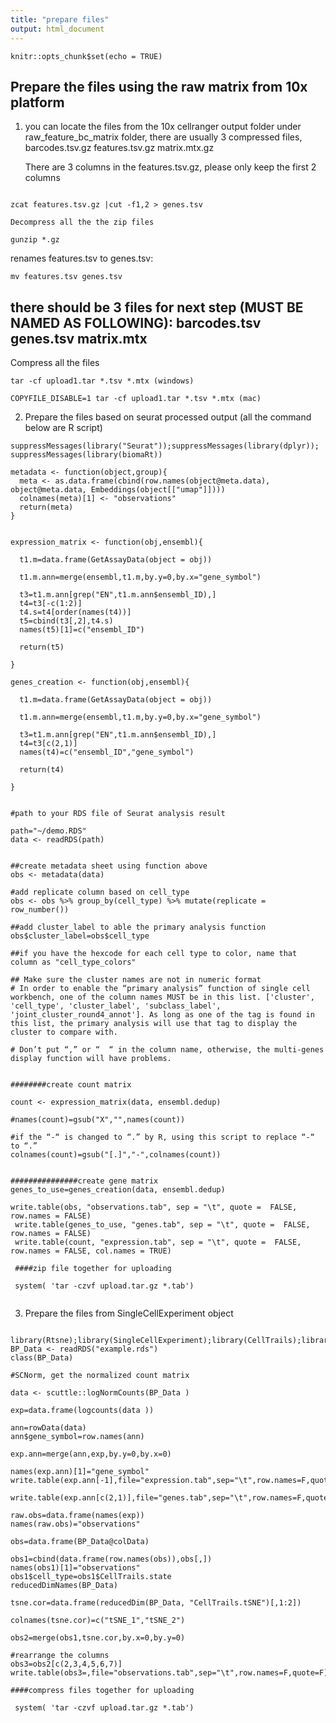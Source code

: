 ```yaml
---
title: "prepare files"
output: html_document
---
```


```{r setup, include=FALSE}
knitr::opts_chunk$set(echo = TRUE)
```

## Prepare the files using the raw matrix from 10x platform

1.	you can locate the files from the 10x cellranger output folder under raw_feature_bc_matrix folder, there are usually 3 compressed files, barcodes.tsv.gz  features.tsv.gz  matrix.mtx.gz

	There are 3 columns in the features.tsv.gz, please only keep the first 2 columns
```{bash}

zcat features.tsv.gz |cut -f1,2 > genes.tsv
```


	Decompress all the the zip files
```{bash}
gunzip *.gz
```

 renames features.tsv to genes.tsv:
```{bash}
mv features.tsv genes.tsv
```


## there should be 3 files for next step (MUST BE NAMED AS FOLLOWING): barcodes.tsv genes.tsv matrix.mtx

Compress all the files
```{bash}
tar -cf upload1.tar *.tsv *.mtx (windows)

COPYFILE_DISABLE=1 tar -cf upload1.tar *.tsv *.mtx (mac)

```


2.	Prepare the files based on seurat processed output (all the command below are R script)

```{r cars}
suppressMessages(library("Seurat"));suppressMessages(library(dplyr)); suppressMessages(library(biomaRt))

metadata <- function(object,group){
  meta <- as.data.frame(cbind(row.names(object@meta.data), object@meta.data, Embeddings(object[["umap"]])))
  colnames(meta)[1] <- "observations"
  return(meta)
}


expression_matrix <- function(obj,ensembl){
  
  t1.m=data.frame(GetAssayData(object = obj))
  
  t1.m.ann=merge(ensembl,t1.m,by.y=0,by.x="gene_symbol")
  
  t3=t1.m.ann[grep("EN",t1.m.ann$ensembl_ID),]
  t4=t3[-c(1:2)]
  t4.s=t4[order(names(t4))]
  t5=cbind(t3[,2],t4.s)
  names(t5)[1]=c("ensembl_ID")
  
  return(t5)
  
}

genes_creation <- function(obj,ensembl){
  
  t1.m=data.frame(GetAssayData(object = obj))
  
  t1.m.ann=merge(ensembl,t1.m,by.y=0,by.x="gene_symbol")
  
  t3=t1.m.ann[grep("EN",t1.m.ann$ensembl_ID),]
  t4=t3[c(2,1)]
  names(t4)=c("ensembl_ID","gene_symbol")
  
  return(t4)
  
}


#path to your RDS file of Seurat analysis result

path="~/demo.RDS"
data <- readRDS(path)


##create metadata sheet using function above
obs <- metadata(data)

#add replicate column based on cell_type
obs <- obs %>% group_by(cell_type) %>% mutate(replicate = row_number())

##add cluster_label to able the primary analysis function
obs$cluster_label=obs$cell_type

##if you have the hexcode for each cell type to color, name that column as "cell_type_colors"

## Make sure the cluster names are not in numeric format
# In order to enable the “primary analysis” function of single cell workbench, one of the column names MUST be in this list. ['cluster', 'cell_type', 'cluster_label', 'subclass_label', 'joint_cluster_round4_annot']. As long as one of the tag is found in this list, the primary analysis will use that tag to display the cluster to compare with.

# Don’t put “,” or “  “ in the column name, otherwise, the multi-genes display function will have problems. 


########create count matrix

count <- expression_matrix(data, ensembl.dedup)

#names(count)=gsub("X","",names(count))

#if the “-“ is changed to “.” by R, using this script to replace “-“ to “.”
colnames(count)=gsub("[.]","-",colnames(count))


###############create gene matrix
genes_to_use=genes_creation(data, ensembl.dedup)

write.table(obs, "observations.tab", sep = "\t", quote =  FALSE, row.names = FALSE)
 write.table(genes_to_use, "genes.tab", sep = "\t", quote =  FALSE, row.names = FALSE)
 write.table(count, "expression.tab", sep = "\t", quote =  FALSE, row.names = FALSE, col.names = TRUE)
 
 ####zip file together for uploading
 
 system( 'tar -czvf upload.tar.gz *.tab')
 
```
3.	Prepare the files from SingleCellExperiment object 



```{r}

library(Rtsne);library(SingleCellExperiment);library(CellTrails);library(scuttle)
BP_Data <- readRDS("example.rds")
class(BP_Data)

#SCNorm, get the normalized count matrix

data <- scuttle::logNormCounts(BP_Data )

exp=data.frame(logcounts(data ))

ann=rowData(data)
ann$gene_symbol=row.names(ann)

exp.ann=merge(ann,exp,by.y=0,by.x=0)

names(exp.ann)[1]="gene_symbol"
write.table(exp.ann[-1],file="expression.tab",sep="\t",row.names=F,quote=F)

write.table(exp.ann[c(2,1)],file="genes.tab",sep="\t",row.names=F,quote=F)

raw.obs=data.frame(names(exp))
names(raw.obs)="observations"

obs=data.frame(BP_Data@colData)

obs1=cbind(data.frame(row.names(obs)),obs[,])
names(obs1)[1]="observations"
obs1$cell_type=obs1$CellTrails.state
reducedDimNames(BP_Data)

tsne.cor=data.frame(reducedDim(BP_Data, "CellTrails.tSNE")[,1:2])

colnames(tsne.cor)=c("tSNE_1","tSNE_2")

obs2=merge(obs1,tsne.cor,by.x=0,by.y=0)

#rearrange the columns
obs3=obs2[c(2,3,4,5,6,7)]
write.table(obs3=,file="observations.tab",sep="\t",row.names=F,quote=F)

####compress files together for uploading
 
 system( 'tar -czvf upload.tar.gz *.tab')


```


